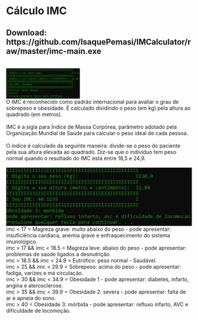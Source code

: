 <h1>Cálculo IMC</h1>
<h2>Download: https://github.com/IsaquePemasi/IMCalculator/raw/master/imc-main.exe</h2> 
<br>
<img src = "/img/exemplo-peso-normal.png" min-width="200px" max-width="200px" width="200px" align="center" alt="peso normal" >
<br>
O IMC é reconhecido como padrão internacional para avaliar o grau de sobrepeso e obesidade. É calculado dividindo o peso (em kg) pela altura ao quadrado (em metros).
<br>
<br>
IMC é a sigla para Índice de Massa Corpórea, parâmetro adotado pela Organização Mundial de Saúde para calcular o peso ideal de cada pessoa.
<br>
<br>
O índice é calculado da seguinte maneira: divide-se o peso do paciente pela sua altura elevada ao quadrado. Diz-se que o indivíduo tem peso normal quando o resultado do IMC está entre 18,5 e 24,9.
<br>
<br>
<img src = "/img/exemplo-obeso-morbido.png" alt="obeso-morbido" align="center">
<br>
imc < 17 = Magreza grave: muito abaixo do peso - pode apresentar: insuficiência cardíaca, anemia grave e enfraquecimento do sistema imunológico.
<br>
imc > 17 && imc < 18.5 = Magreza leve: abaixo do peso - pode apresentar: problemas de saúde ligados a desnutrição.
<br>
imc > 18.5 && imc < 24.9 = Eutrófico: peso normal - Saudável.
<br>
imc > 25 && imc < 29.9 = Sobrepeso: acima do peso - pode apresentar: fadiga, varizes e má circulação.
<br>
imc > 30 && imc < 34.9 = Obesidade 1 - pode apresentar: diabetes, infarto, angina e aterosclerose.
<br>
imc > 35 && imc < 39.9 = Obesidade 2: severa - pode apresentar: falta de ar e apneia do sono.
<br>
imc > 40 = Obesidade 3: mórbida - pode apresentar: refluxo infarto, AVC e dificuldade de locomoção.